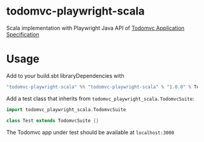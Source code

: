 # todomvc-playwright-scala
Scala implementation with Playwright Java API of [Todomvc Application Specification](https://github.com/tastejs/todomvc/blob/master/app-spec.md)
# Usage
Add to your build.sbt libraryDependencies with
```scala
"todomvc-playwright-scala" %% "todomvc-playwright-scala" % "1.0.0" % Test
```
Add a test class that inherits from `todomvc_playwright_scala.TodomvcSuite`:
```scala
import todomvc_playwright_scala.TodomvcSuite

class Test extends TodomvcSuite {}
```
The Todomvc app under test should be available at `localhost:3000`
